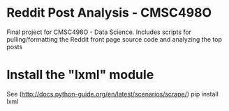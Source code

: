 Reddit Post Analysis - CMSC498O
=============================

Final project for CMSC498O - Data Science. Includes scripts for pulling/formatting the Reddit front page source code and analyzing the top posts

# Install the "lxml" module
See (http://docs.python-guide.org/en/latest/scenarios/scrape/)
	pip install lxml